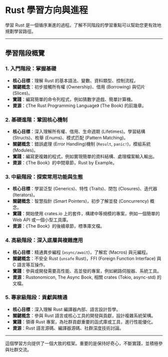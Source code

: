 # Rust 學習方向與進程

學習 Rust 是一個循序漸進的過程。了解不同階段的學習重點可以幫助您更有效地規劃學習路徑。

---

## 學習階段概覽

### 1. 入門階段：掌握基礎

- **核心目標**：理解 Rust 的基本語法、變數、資料類型、控制流程。
- **關鍵概念**：初步接觸所有權 (Ownership)、借用 (Borrowing) 與切片 (Slices)。
- **實踐**：編寫簡單的命令列程式，例如猜數字遊戲、簡單計算機。
- **資源**：《The Rust Programming Language》 (The Book) 的前幾章。

### 2. 基礎進階：鞏固核心機制

- **核心目標**：深入理解所有權、借用、生命週期 (Lifetimes)。學習結構 (Structs)、枚舉 (Enums)、模式匹配 (Pattern Matching)。
- **關鍵概念**：錯誤處理 (Error Handling)機制 (`Result`, `panic!`)，模組系統 (Modules)。
- **實踐**：編寫更複雜的程式，例如實現簡單的資料結構、處理檔案輸入輸出。
- **資源**：《The Book》的中間章節，Rust by Example。

### 3. 中級階段：探索常用功能與生態

- **核心目標**：學習泛型 (Generics)、特性 (Traits)、閉包 (Closures)、迭代器 (Iterators)。
- **關鍵概念**：智慧指針 (Smart Pointers)，初步了解並發 (Concurrency) 概念。
- **實踐**：開始使用 crates.io 上的套件，構建中等規模的專案，例如一個簡單的 Web API 或一個小型工具庫。
- **資源**：《The Book》的後續章節，標準庫文檔。

### 4. 高級階段：深入底層與複雜應用

- **核心目標**：精通異步編程 (`async/await`)，了解宏 (Macros) 與元編程。
- **關鍵概念**：不安全 Rust (`unsafe` Rust)，FFI (Foreign Function Interface) 與 C 語言等互操作。
- **實踐**：參與或開發需要高性能、高並發的專案，例如網路伺服器、系統工具。
- **資源**：Rustonomicon, The Async Book, 相關 crates (Tokio, async-std) 的文檔。

### 5. 專家級階段：貢獻與精通

- **核心目標**：深入理解 Rust 編譯器內部、語言設計哲學。
- **關鍵概念**：參與 Rust 語言或核心工具的開發與貢獻，設計複雜系統架構。
- **實踐**：領導 Rust 專案，為社群貢獻重要的函式庫或工具，進行性能優化。
- **資源**：Rust 語言源碼、編譯器源碼、社群深度技術討論。

---

這個學習方向提供了一個大致的框架。重要的是保持好奇心，不斷實踐，並積極參與社群交流。

